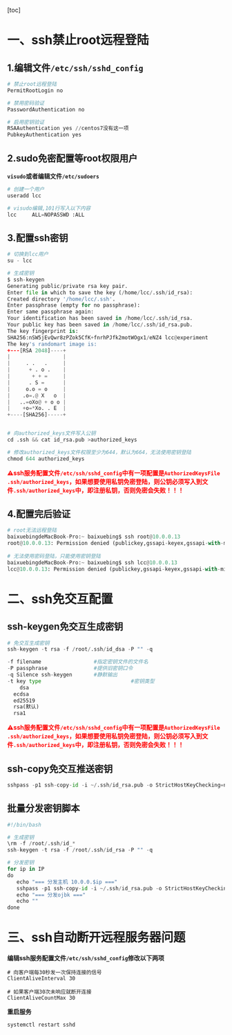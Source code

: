 [toc]



# 一、ssh禁止root远程登陆

## 1.编辑文件``/etc/ssh/sshd_config``

```python
# 禁止root远程登陆
PermitRootLogin no

# 禁用密码验证
PasswordAuthentication no

# 启用密钥验证
RSAAuthentication yes //centos7没有这一项
PubkeyAuthentication yes
```



## 2.sudo免密配置等root权限用户

**``visudo``或者编辑文件``/etc/sudoers``**

```python
# 创建一个用户
useradd lcc

# visudo编辑,101行写入以下内容
lcc     ALL=NOPASSWD :ALL

```



## 3.配置ssh密钥

```python
# 切换到lcc用户
su - lcc

# 生成密钥
$ ssh-keygen 
Generating public/private rsa key pair.
Enter file in which to save the key (/home/lcc/.ssh/id_rsa): 
Created directory '/home/lcc/.ssh'.
Enter passphrase (empty for no passphrase): 
Enter same passphrase again: 
Your identification has been saved in /home/lcc/.ssh/id_rsa.
Your public key has been saved in /home/lcc/.ssh/id_rsa.pub.
The key fingerprint is:
SHA256:nSW5jEvQwr8zPZok5CfK+fnrhPJfk2motWOgx1/eNZ4 lcc@experiment
The key's randomart image is:
+---[RSA 2048]----+
|                 |
|     . .   .     |
|      + . o .    |
|       + + =     |
|      . S =      |
|     o.o = o     |
|    .o=.@ X   o  |
|   ..=oXo@ + o o |
|    +o=*Xo. . E  |
+----[SHA256]-----+


# 向authorized_keys文件写入公钥
cd .ssh && cat id_rsa.pub >authorized_keys

# 修改authorized_keys文件权限至少为644，默认为664，无法使用密钥登陆
chmod 644 authorized_keys
```

**<span style=color:red>⚠️ssh服务配置文件`/etc/ssh/sshd_config`中有一项配置是`AuthorizedKeysFile      .ssh/authorized_keys`，如果想要使用私钥免密登陆，则公钥必须写入到文件`.ssh/authorized_keys`中，即注册私钥，否则免密会失败！！！</span>**



## 4.配置完后验证

```python
# root无法远程登陆
baixuebingdeMacBook-Pro:~ baixuebing$ ssh root@10.0.0.13
root@10.0.0.13: Permission denied (publickey,gssapi-keyex,gssapi-with-mic).
  
# 无法使用密码登陆，只能使用密钥登陆
baixuebingdeMacBook-Pro:~ baixuebing$ ssh lcc@10.0.0.13
lcc@10.0.0.13: Permission denied (publickey,gssapi-keyex,gssapi-with-mic).
```





# 二、ssh免交互配置

## ssh-keygen免交互生成密钥

```python
# 免交互生成密钥
ssh-keygen -t rsa -f /root/.ssh/id_dsa -P "" -q

-f filename             	#指定密钥文件的文件名
-P passphrase           	#提供旧密钥口令
-q Silence ssh-keygen   	#静默输出
-t key type								#密钥类型
	dsa 
  ecdsa
  ed25519
  rsa(默认)
  rsa1
```



**<span style=color:red>⚠️ssh服务配置文件`/etc/ssh/sshd_config`中有一项配置是`AuthorizedKeysFile      .ssh/authorized_keys`，如果想要使用私钥免密登陆，则公钥必须写入到文件`.ssh/authorized_keys`中，即注册私钥，否则免密会失败！！！</span>**



## ssh-copy免交互推送密钥

```python
sshpass -p1 ssh-copy-id -i ~/.ssh/id_rsa.pub -o StrictHostKeyChecking=no root@IP
```



## 批量分发密钥脚本

```python
#!/bin/bash

# 生成密钥
\rm -f /root/.ssh/id_*
ssh-keygen -t rsa -f /root/.ssh/id_rsa -P "" -q

# 分发密钥
for ip in IP
do
   echo "=== 分发主机 10.0.0.$ip ==="
   sshpass -p1 ssh-copy-id -i ~/.ssh/id_rsa.pub -o StrictHostKeyChecking=no root@10.0.0.$ip
   echo "=== 分发ojbk ==="
   echo ""
done
```





# 三、ssh自动断开远程服务器问题

**编辑ssh服务配置文件`/etc/ssh/sshd_config`修改以下两项**

```shell
# 向客户端每30秒发一次保持连接的信号
ClientAliveInterval 30

# 如果客户端30次未响应就断开连接
ClientAliveCountMax 30
```



**重启服务**

```shell
systemctl restart sshd
```



